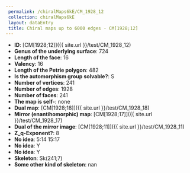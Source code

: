 ```yaml
--- 
 permalink: /chiralMaps6kE/CM_1928_12 
 collection: chiralMaps6kE
 layout: dataEntry
 title: Chiral maps up to 6000 edges - CM[1928;12]
---
```


- **ID**: [CM[1928;12]]({{ site.url }}/test/CM_1928_12)
- **Genus of the underlying surface**: 724
- **Length of the face**: 16
- **Valency**: 16
- **Length of the Petrie polygon**: 482
- **Is the automorphism group solvable?**: S
- **Number of vertices**: 241
- **Number of edges**: 1928
- **Number of faces**: 241
- **The map is self-**: none
- **Dual map**: [CM[1928;18]]({{ site.url }}/test/CM_1928_18)
- **Mirror (enantihomorphic) map**: [CM[1928;17]]({{ site.url }}/test/CM_1928_17)
- **Dual of the mirror image**: [CM[1928;11]]({{ site.url }}/test/CM_1928_11)
- **Z_q-Exponent?**: 8
- **No idea**:  5:14 15:17
- **No idea**: Y
- **No idea**: Y
- **Skeleton**: Sk(241;7)
- **Some other kind of skeleton**: nan
